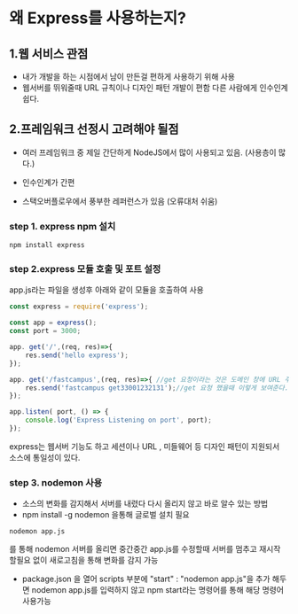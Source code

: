 # 왜 Express를 사용하는지?

## 1.웹 서비스 관점

 - 내가 개발을 하는 시점에서 남이 만든걸 편하게 사용하기 위해 사용
 - 웹서버를 뛰워줄때 URL 규칙이나 디자인 패턴 개발이 편함 다른 사람에게 인수인계 쉽다. 



## 2.프레임워크 선정시 고려해야 될점

- 여러 프레임워크 중 제일 간단하게 NodeJS에서 많이 사용되고 있음. (사용층이 많다.)

- 인수인계가 간편

- 스택오버플로우에서 풍부한 레퍼런스가 있음 (오류대처 쉬움)


### step 1. express npm 설치

```
npm install express
```

### step 2.express 모듈 호출 및 포트 설정

app.js라는 파일을 생성후 아래와 같이 모듈을 호출하여 사용

```javascript
const express = require('express');

const app = express();
const port = 3000;

app. get('/',(req, res)=>{  
    res.send('hello express');
});

app. get('/fastcampus',(req, res)=>{ //get 요청이라는 것은 도메인 창에 URL 주소에 찍으면 Get요청이 이루어짐
    res.send('fastcampus get33001232131');//get 요청 했을때 이렇게 보여준다.
});

app.listen( port, () => {
    console.log('Express Listening on port', port);
});
```

express는 웹서버 기능도 하고 세션이나 URL , 미들웨어 등 디자인 패턴이 지원되서 소스에 통일성이 있다.


### step 3. nodemon 사용

- 소스의 변화를 감지해서 서버를 내렸다 다시 올리지 않고 바로 알수 있는 방법
- npm install -g nodemon 을통해 글로벌 설치 필요

```
nodemon app.js
```
를 통해 nodemon 서버를 올리면 중간중간 app.js를 수정할때 서버를 멈추고 재시작 할필요 없이 새로고침을 통해 변화를 감지 가능

+ package.json 을 열어
  scripts 부분에 "start" :  "nodemon app.js"을 추가 해두면 nodemon app.js를 입력하지 않고 npm start라는 명령어를 통해 해당 명령어 사용가능 
